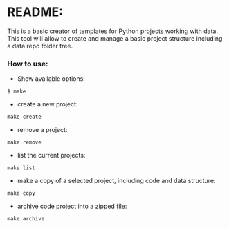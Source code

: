 # README:

This is a basic creator of templates for Python projects working with data. This tool will allow to create and manage a basic project structure including a data repo folder tree.  

### How to use:

- Show available options:
```
$ make
```

-  create a new project:
```
make create
```

- remove a project:
```
make remove
```

- list the current projects:
```
make list
```

- make a copy of a selected project, including code and data structure:
```
make copy
``` 

- archive code project into a zipped file:
```
make archive
```
